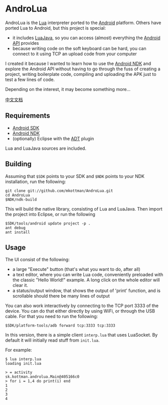 AndroLua
========

AndroLua is the [Lua](http://www.lua.org/) interpreter ported to the [Android](http://www.android.com/) platform. Others have ported Lua to Android, but this project is special:

* it includes [LuaJava](http://www.keplerproject.org/luajava/), so you can access (almost) everything the [Android API](http://developer.android.com/reference/classes.html) provides
* because writing code on the soft keyboard can be hard, you can connect to it using TCP an upload code from your computer

I created it because I wanted to learn how to use the [Android NDK](http://developer.android.com/sdk/ndk/index.html) and explore the Android API without having to go through the fuss of creating a project, writing boilerplate code, compiling and uploading the APK just to test a few lines of code.

Depending on the interest, it may become something more...

[中文文档](./README_zh-cn.md)

Requirements
------------

* [Android SDK](http://developer.android.com/sdk/index.html)
* [Android NDK](http://developer.android.com/sdk/ndk/index.html)
* (optionally) Eclipse with the [ADT](http://developer.android.com/sdk/eclipse-adt.html) plugin

Lua and LuaJava sources are included.

Building
--------

Assuming that `$SDK` points to your SDK and `$NDK` points to your NDK installation, run the following:

    git clone git://github.com/mkottman/AndroLua.git
    cd AndroLua
    $NDK/ndk-build 

This will build the native library, consisting of Lua and LuaJava. Then import the project into Eclipse, or run the following

    $SDK/tools/android update project -p .
    ant debug
    ant install

Usage
-----

The UI consist of the following:

* a large "Execute" button (that's what you want to do, after all)
* a text editor, where you can write Lua code, conveniently preloaded with the classic "Hello World!" example. A long click on the whole editor will clear it.
* a status/output window, that shows the output of 'print' function, and is scrollable should there be many lines of output

You can also work interactively by connecting to the TCP port 3333 of the device. You can do that either directly by using WiFi, or through the USB cable. For that you need to run the following:

    $SDK/platform-tools/adb forward tcp:3333 tcp:3333

In this version, there is a simple client `interp.lua` that uses LuaSocket. By default it will initially read stuff from `init.lua`.

For example:

	$ lua interp.lua
	loading init.lua
	
	> = activity
	sk.kottman.androlua.Main@405166c0
	> for i = 1,4 do print(i) end
	1
	2
	3
	4
